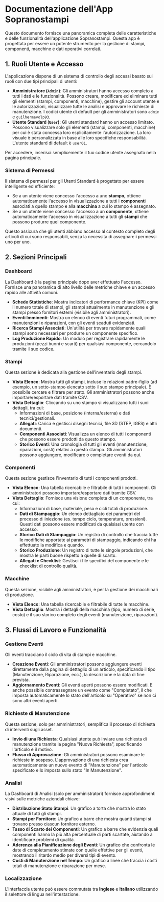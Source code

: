 # Documentazione dell'App Sopranostampi

Questo documento fornisce una panoramica completa delle caratteristiche e delle funzionalità dell'applicazione Sopranostampi. Questa app è progettata per essere un potente strumento per la gestione di stampi, componenti, macchine e dati operativi correlati.

## 1. Ruoli Utente e Accesso

L'applicazione dispone di un sistema di controllo degli accessi basato sui ruoli con due tipi principali di utenti:

*   **Amministratore (`Admin`)**: Gli amministratori hanno accesso completo a tutti i dati e le funzionalità. Possono creare, modificare ed eliminare tutti gli elementi (stampi, componenti, macchine), gestire gli account utente e le autorizzazioni, visualizzare tutte le analisi e approvare le richieste di manutenzione. I codici utente di default per gli amministratori sono `admin` e `guilhermevolp93`.
*   **Utente Standard (`User`)**: Gli utenti standard hanno un accesso limitato. Possono visualizzare solo gli elementi (stampi, componenti, macchine) per cui è stata concessa loro esplicitamente l'autorizzazione. La loro visuale è personalizzata in base alle loro specifiche responsabilità. L'utente standard di default è `user01`.

Per accedere, inserisci semplicemente il tuo codice utente assegnato nella pagina principale.

### Sistema di Permessi

Il sistema di permessi per gli Utenti Standard è progettato per essere intelligente ed efficiente:
- Se a un utente viene concesso l'accesso a uno **stampo**, ottiene automaticamente l'accesso in visualizzazione a tutti i **componenti** associati a quello stampo e alla **macchina** a cui lo stampo è assegnato.
- Se a un utente viene concesso l'accesso a un **componente**, ottiene automaticamente l'accesso in visualizzazione a tutti gli **stampi** che possono produrre quel componente.

Questo assicura che gli utenti abbiano accesso al contesto completo degli articoli di cui sono responsabili, senza la necessità di assegnare i permessi uno per uno.

## 2. Sezioni Principali

### Dashboard
La Dashboard è la pagina principale dopo aver effettuato l'accesso. Fornisce una panoramica di alto livello delle metriche chiave e un accesso rapido alle attività comuni.
- **Schede Statistiche**: Mostra indicatori di performance chiave (KPI) come il numero totale di stampi, gli stampi attualmente in manutenzione e gli stampi presso fornitori esterni (visibile agli amministratori).
- **Eventi Imminenti**: Mostra un elenco di eventi futuri programmati, come manutenzioni o riparazioni, con gli eventi scaduti evidenziati.
- **Ricerca Stampi Associati**: Un'utilità per trovare rapidamente quali stampi sono necessari per produrre un componente specifico.
- **Log Produzione Rapido**: Un modulo per registrare rapidamente le produzioni (pezzi buoni e scarti) per qualsiasi componente, cercandolo tramite il suo codice.

### Stampi
Questa sezione è dedicata alla gestione dell'inventario degli stampi.
- **Vista Elenco**: Mostra tutti gli stampi, incluse le relazioni padre-figlio (ad esempio, un sotto-stampo elencato sotto il suo stampo principale). È possibile cercare e filtrare per stato. Gli amministratori possono anche importare/esportare dati tramite CSV.
- **Vista Dettaglio**: Cliccando su uno stampo si visualizzano tutti i suoi dettagli, tra cui:
    - Informazioni di base, posizione (interna/esterna) e dati tecnici/gestionali.
    - **Allegati**: Carica e gestisci disegni tecnici, file 3D (STEP, IGES) e altri documenti.
    - **Componenti Associati**: Visualizza un elenco di tutti i componenti che possono essere prodotti da questo stampo.
    - **Storico Eventi**: Una cronologia di tutti gli eventi (manutenzione, riparazioni, costi) relativi a questo stampo. Gli amministratori possono aggiungere, modificare o completare eventi da qui.

### Componenti
Questa sezione gestisce l'inventario di tutti i componenti prodotti.
- **Vista Elenco**: Una tabella ricercabile e filtrabile di tutti i componenti. Gli amministratori possono importare/esportare dati tramite CSV.
- **Vista Dettaglio**: Fornisce una visione completa di un componente, tra cui:
    - Informazioni di base, materiale, peso e cicli totali di produzione.
    - **Dati di Stampaggio**: Un elenco dettagliato dei parametri del processo di iniezione (es. tempo ciclo, temperature, pressioni). Questi dati possono essere modificati da qualsiasi utente con accesso.
    - **Storico Dati di Stampaggio**: Un registro di controllo che traccia tutte le modifiche apportate ai parametri di stampaggio, indicando chi ha effettuato la modifica e quando.
    - **Storico Produzione**: Un registro di tutte le singole produzioni, che mostra le parti buone rispetto a quelle di scarto.
    - **Allegati e Checklist**: Gestisci i file specifici del componente e le checklist di controllo qualità.

### Macchine
Questa sezione, visibile agli amministratori, è per la gestione dei macchinari di produzione.
- **Vista Elenco**: Una tabella ricercabile e filtrabile di tutte le macchine.
- **Vista Dettaglio**: Mostra i dettagli della macchina (tipo, numero di serie, costo) e il suo storico completo degli eventi (manutenzione, riparazioni).

## 3. Flussi di Lavoro e Funzionalità

### Gestione Eventi
Gli eventi tracciano il ciclo di vita di stampi e macchine.
- **Creazione Eventi**: Gli amministratori possono aggiungere eventi direttamente dalla pagina di dettaglio di un articolo, specificando il tipo (Manutenzione, Riparazione, ecc.), la descrizione e la data di fine prevista.
- **Aggiornamento Eventi**: Gli eventi aperti possono essere modificati. È anche possibile contrassegnare un evento come "Completato", il che imposta automaticamente lo stato dell'articolo su "Operativo" se non ci sono altri eventi aperti.

### Richieste di Manutenzione
Questa sezione, solo per amministratori, semplifica il processo di richiesta di interventi sugli asset.
- **Invio di una Richiesta**: Qualsiasi utente può inviare una richiesta di manutenzione tramite la pagina "Nuova Richiesta", specificando l'articolo e il motivo.
- **Flusso di Approvazione**: Gli amministratori possono esaminare le richieste in sospeso. L'approvazione di una richiesta crea automaticamente un nuovo evento di "Manutenzione" per l'articolo specificato e lo imposta sullo stato "In Manutenzione".

### Analisi
La Dashboard di Analisi (solo per amministratori) fornisce approfondimenti visivi sulle metriche aziendali chiave:
- **Distribuzione Stato Stampi**: Un grafico a torta che mostra lo stato attuale di tutti gli stampi.
- **Stampi per Fornitore**: Un grafico a barre che mostra quanti stampi si trovano presso ciascun fornitore esterno.
- **Tasso di Scarto dei Componenti**: Un grafico a barre che evidenzia quali componenti hanno la più alta percentuale di parti scartate, aiutando a identificare problemi di qualità.
- **Aderenza alla Pianificazione degli Eventi**: Un grafico che confronta le date di completamento stimate con quelle effettive per gli eventi, mostrando il ritardo medio per diversi tipi di evento.
- **Costi di Manutenzione nel Tempo**: Un grafico a linee che traccia i costi totali di manutenzione e riparazione per mese.

### Localizzazione
L'interfaccia utente può essere commutata tra **Inglese** e **Italiano** utilizzando il selettore di lingua nell'intestazione.
